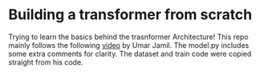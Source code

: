 # Building a transformer from scratch

Trying to learn the basics behind the trasnformer Architecture!
This repo mainly follows the following [video](https://youtu.be/ISNdQcPhsts?si=y6vexzcZvkyeXoj_) by Umar Jamil.
The model.py includes some extra comments for clarity.
The dataset and train code were copied straight from his code.